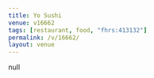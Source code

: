 ```yaml
---
title: Yo Sushi
venue: v16662
tags: [restaurant, food, "fhrs:413132"]
permalink: /v/16662/
layout: venue
---
```

null